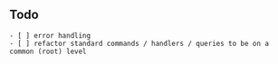 ## Todo
	- [ ] error handling
	- [ ] refactor standard commands / handlers / queries to be on a common (root) level
